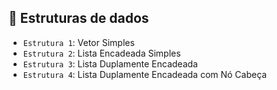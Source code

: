 ## :hammer:  Estruturas de dados

- `Estrutura 1`: Vetor Simples
- `Estrutura 2`: Lista Encadeada Simples
- `Estrutura 3`: Lista Duplamente Encadeada
- `Estrutura 4`: Lista Duplamente Encadeada com Nó Cabeça
